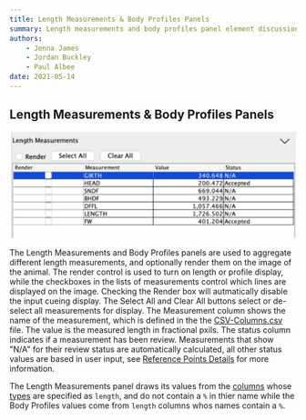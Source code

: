 ```yaml
---
title: Length Measurements & Body Profiles Panels
summary: Length measurements and body profiles panel element discussions
authors:
    - Jenna James
    - Jordan Buckley
    - Paul Albee
date: 2021-05-14
---
```

## Length Measurements &amp; Body Profiles Panels
![Length Measurements Panel](img/length_measurements_panel.png)

The Length Measurements and Body Profiles panels are used to aggregate different length measurements, and optionally render them on the image of the animal. The render control is used to turn on length or profile display, while the checkboxes in the lists of measurements control which lines are displayed on the image. Checking the Render box will autmatically disable the input cueing display. The Select All and Clear All buttons select or de-select all measurements for display. The Measurement column shows the name of the measurement, which is defined in the the [CSV-Columns.csv](csv_columns_config.md#default-csv-columnscsv) file. The value is the measured length in fractional pxils. The status column indicates if a measurement has been review. Measurements that show "N/A" for their review status are automatically calculated, all other status values are based in user input, see [Reference Points Details](input.md#reference-points-details) for more information.

The Length Measurements panel draws its values from the [columns](csv_columns_config.md#default-csv-columnscsv) whose [types](csv_columns_config.md#measurement-type) are specified as `length`, and do not contain a `%` in thier name while the Body Profiles values come from `length` columns whos names contain a `%`.
	